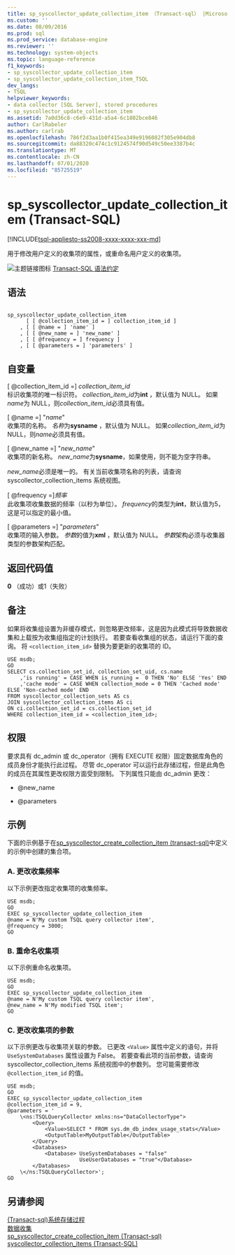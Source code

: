 ```yaml
---
title: sp_syscollector_update_collection_item （Transact-sql） |Microsoft Docs
ms.custom: ''
ms.date: 08/09/2016
ms.prod: sql
ms.prod_service: database-engine
ms.reviewer: ''
ms.technology: system-objects
ms.topic: language-reference
f1_keywords:
- sp_syscollector_update_collection_item
- sp_syscollector_update_collection_item_TSQL
dev_langs:
- TSQL
helpviewer_keywords:
- data collector [SQL Server], stored procedures
- sp_syscollector_update_collection_item
ms.assetid: 7a0d36c8-c6e9-431d-a5a4-6c1802bce846
author: CarlRabeler
ms.author: carlrab
ms.openlocfilehash: 786f2d3aa1b0f415ea349e9196082f305e904db8
ms.sourcegitcommit: da88320c474c1c9124574f90d549c50ee3387b4c
ms.translationtype: MT
ms.contentlocale: zh-CN
ms.lasthandoff: 07/01/2020
ms.locfileid: "85725519"
---
```

# <a name="sp_syscollector_update_collection_item-transact-sql"></a>sp_syscollector_update_collection_item (Transact-SQL)
[!INCLUDE[tsql-appliesto-ss2008-xxxx-xxxx-xxx-md](../../includes/applies-to-version/sqlserver.md)]

  用于修改用户定义的收集项的属性，或重命名用户定义的收集项。  
  
 
 ![主题链接图标](../../database-engine/configure-windows/media/topic-link.gif "“主题链接”图标") [Transact-SQL 语法约定](../../t-sql/language-elements/transact-sql-syntax-conventions-transact-sql.md)  
  
## <a name="syntax"></a>语法  
  
```  
  
sp_syscollector_update_collection_item   
      [ [ @collection_item_id = ] collection_item_id ]  
    , [ [ @name = ] 'name' ]  
    , [ [ @new_name = ] 'new_name' ]  
    , [ [ @frequency = ] frequency ]  
    , [ [ @parameters = ] 'parameters' ]  
```  
  
## <a name="arguments"></a>自变量  
 [ @collection_item_id =] *collection_item_id*  
 标识收集项的唯一标识符。 *collection_item_id*为**int** ，默认值为 NULL。 如果*name*为 NULL，则*collection_item_id*必须具有值。  
  
 [ @name =] "*name*"  
 收集项的名称。 *名称*为**sysname** ，默认值为 NULL。 如果*collection_item_id*为 NULL，则*name*必须具有值。  
  
 [ @new_name =] "*new_name*"  
 收集项的新名称。 *new_name*为**sysname**，如果使用，则不能为空字符串。  
  
 *new_name*必须是唯一的。 有关当前收集项名称的列表，请查询 syscollector_collection_items 系统视图。  
  
 [ @frequency =]*频率*  
 此收集项收集数据的频率（以秒为单位）。 *frequency*的类型为**int**，默认值为5，这是可以指定的最小值。  
  
 [ @parameters =] "*parameters*"  
 收集项的输入参数。 *参数*的值为**xml** ，默认值为 NULL。 *参数*架构必须与收集器类型的参数架构匹配。  
  
## <a name="return-code-values"></a>返回代码值  
 **0** （成功）或1（失败）  
  
## <a name="remarks"></a>备注  
 如果将收集组设置为非缓存模式，则忽略更改频率，这是因为此模式将导致数据收集和上载按为收集组指定的计划执行。 若要查看收集组的状态，请运行下面的查询。 将 `<collection_item_id>` 替换为要更新的收集项的 ID。  
  
```  
USE msdb;  
GO  
SELECT cs.collection_set_id, collection_set_uid, cs.name   
    ,'is running' = CASE WHEN is_running =  0 THEN 'No' ELSE 'Yes' END  
    ,'cache mode' = CASE WHEN collection_mode = 0 THEN 'Cached mode' ELSE 'Non-cached mode' END  
FROM syscollector_collection_sets AS cs  
JOIN syscollector_collection_items AS ci   
ON ci.collection_set_id = cs.collection_set_id  
WHERE collection_item_id = <collection_item_id>;  
```  
  
## <a name="permissions"></a>权限  
 要求具有 dc_admin 或 dc_operator（拥有 EXECUTE 权限）固定数据库角色的成员身份才能执行此过程。 尽管 dc_operator 可以运行此存储过程，但是此角色的成员在其属性更改权限方面受到限制。 下列属性只能由 dc_admin 更改：  
  
-   @new_name  
  
-   @parameters  
  
## <a name="examples"></a>示例  
 下面的示例基于在[sp_syscollector_create_collection_item &#40;transact-sql&#41;](../../relational-databases/system-stored-procedures/sp-syscollector-create-collection-item-transact-sql.md)中定义的示例中创建的集合项。  
  
### <a name="a-changing-the-collection-frequency"></a>A. 更改收集频率  
 以下示例更改指定收集项的收集频率。  
  
```  
USE msdb;  
GO  
EXEC sp_syscollector_update_collection_item   
@name = N'My custom TSQL query collector item',  
@frequency = 3000;  
GO  
```  
  
### <a name="b-renaming-a-collection-item"></a>B. 重命名收集项  
 以下示例重命名收集项。  
  
```  
USE msdb;  
GO  
EXEC sp_syscollector_update_collection_item   
@name = N'My custom TSQL query collector item',  
@new_name = N'My modified TSQL item';  
GO  
```  
  
### <a name="c-changing-the-parameters-of-a-collection-item"></a>C. 更改收集项的参数  
 以下示例更改与收集项关联的参数。 已更改 `<Value>` 属性中定义的语句，并将 `UseSystemDatabases` 属性设置为 False。 若要查看此项的当前参数，请查询 syscollector_collection_items 系统视图中的参数列。 您可能需要修改 `@collection_item_id` 的值。  
  
```  
USE msdb;  
GO  
EXEC sp_syscollector_update_collection_item   
@collection_item_id = 9,   
@parameters = '  
    \<ns:TSQLQueryCollector xmlns:ns="DataCollectorType">  
        <Query>  
            <Value>SELECT * FROM sys.dm_db_index_usage_stats</Value>  
            <OutputTable>MyOutputTable</OutputTable>  
        </Query>  
        <Databases>  
            <Database> UseSystemDatabases = "false"   
                       UseUserDatabases = "true"</Database>  
        </Databases>  
    \</ns:TSQLQueryCollector>';  
GO  
```  
  
## <a name="see-also"></a>另请参阅  
 [&#40;Transact-sql&#41;系统存储过程](../../relational-databases/system-stored-procedures/system-stored-procedures-transact-sql.md)   
 [数据收集](../../relational-databases/data-collection/data-collection.md)   
 [sp_syscollector_create_collection_item &#40;Transact-sql&#41;](../../relational-databases/system-stored-procedures/sp-syscollector-create-collection-item-transact-sql.md)   
 [syscollector_collection_items (Transact-SQL)](../../relational-databases/system-catalog-views/syscollector-collection-items-transact-sql.md)  
  
  
